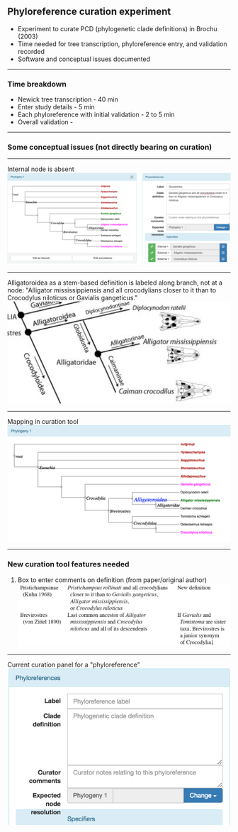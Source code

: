 ## Phyloreference curation experiment 

* Experiment to curate PCD (phylogenetic clade definitions) in Brochu (2003)
* Time needed for tree transcription, phyloreference entry, and validation recorded
* Software and conceptual issues documented

---

### Time breakdown
* Newick tree transcription - 40 min
* Enter study details - 5 min
* Each phyloreference with initial validation - 2 to 5 min
* Overall validation - 

---

### Some conceptual issues (not directly bearing on curation)

---

Internal node is absent
![Gavialoidea not matched](assets/Gavialoidea.png)

---
Alligatoroidea as a stem-based definition is labeled along branch, not at a node: "Alligator mississippiensis and all crocodylians closer to it than to Crocodylus niloticus or Gavialis gangeticus."
![Alligatoroidea not matched](assets/Alligatoroidea.png)

---

Mapping in curation tool
![Stem-base definition mapping](assets/AlligatoroideaNode.png)

---

### New curation tool features needed

1. Box to enter comments on definition (from paper/original author)
![Comments on definitions in paper](/assets/comments.png) 

---
Current curation panel for a "phyloreference"
![curation panel](/assets/curationpanel.png)

